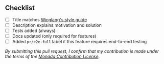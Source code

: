 ## Checklist

- [ ] Title matches [Winglang's style guide](https://www.winglang.io/contributing/start-here/pull_requests#how-are-pull-request-titles-formatted)
- [ ] Description explains motivation and solution
- [ ] Tests added (always)
- [ ] Docs updated (only required for features)
- [ ] Added `pr/e2e-full` label if this feature requires end-to-end testing

*By submitting this pull request, I confirm that my contribution is made under the terms of the [Monada Contribution License](https://www.winglang.io/terms-and-policies/contribution-license.html)*.
